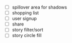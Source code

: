 - [ ] spillover area for shadows
- [ ] shopping list
- [ ] user signup
- [ ] share
- [ ] story filter/sort
- [ ] story circle fill